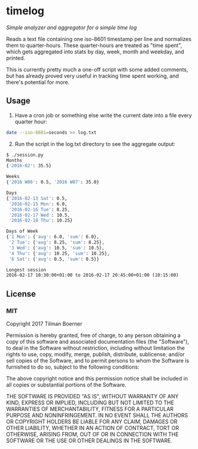# timelog

*Simple analyzer and aggregator for a simple time log*

Reads a text file containing one iso-8601 timestamp per line and normalizes
them to quarter-hours. These quarter-hours are treated as "time spent", which
gets aggregated into stats by day, week, month and weekday, and printed.

This is currently pretty much a one-off script with some added comments, but has 
already proved very useful in tracking time spent working, and there's potential
for more.

## Usage

1. Have a cron job or something else write the current date into a file every quarter hour:

```sh
date --iso-8601=seconds >> log.txt
```

2. Run the script in the log.txt directory to see the aggregate output:

```sh
$ ./session.py 
Months
{'2016-02': 35.5}

Weeks
{'2016 W06': 0.5, '2016 W07': 35.0}

Days
{'2016-02-13 Sat': 0.5,
 '2016-02-15 Mon': 6.0,
 '2016-02-16 Tue': 8.25,
 '2016-02-17 Wed': 10.5,
 '2016-02-18 Thu': 10.25}

Days of Week
{'1 Mon': {'avg': 6.0, 'sum': 6.0},
 '2 Tue': {'avg': 8.25, 'sum': 8.25},
 '3 Wed': {'avg': 10.5, 'sum': 10.5},
 '4 Thu': {'avg': 10.25, 'sum': 10.25},
 '6 Sat': {'avg': 0.5, 'sum': 0.5}}

Longest session
2016-02-17 10:30:00+01:00 to 2016-02-17 20:45:00+01:00 (10:15:00)
```

## License

### MIT

Copyright 2017 Tilman Boerner

Permission is hereby granted, free of charge, to any person obtaining 
a copy of this software and associated documentation files (the "Software"), 
to deal in the Software without restriction, including without limitation 
the rights to use, copy, modify, merge, publish, distribute, sublicense, and/or
sell copies of the Software, and to permit persons to whom the Software is 
furnished to do so, subject to the following conditions:

The above copyright notice and this permission notice shall be included in all
copies or substantial portions of the Software.

THE SOFTWARE IS PROVIDED "AS IS", WITHOUT WARRANTY OF ANY KIND, EXPRESS OR 
IMPLIED, INCLUDING BUT NOT LIMITED TO THE WARRANTIES OF MERCHANTABILITY, FITNESS 
FOR A PARTICULAR PURPOSE AND NONINFRINGEMENT. IN NO EVENT SHALL THE AUTHORS OR 
COPYRIGHT HOLDERS BE LIABLE FOR ANY CLAIM, DAMAGES OR OTHER LIABILITY, WHETHER IN 
AN ACTION OF CONTRACT, TORT OR OTHERWISE, ARISING FROM, OUT OF OR IN CONNECTION WITH
THE SOFTWARE OR THE USE OR OTHER DEALINGS IN THE SOFTWARE.
